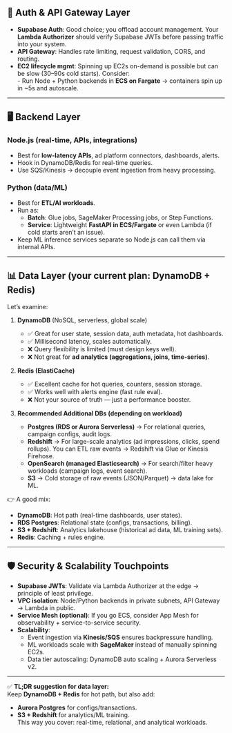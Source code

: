 ## 🔑 Auth & API Gateway Layer  
- **Supabase Auth**: Good choice; you offload account management. Your **Lambda Authorizer** should verify Supabase JWTs before passing traffic into your system.  
- **API Gateway**: Handles rate limiting, request validation, CORS, and routing.  
- **EC2 lifecycle mgmt**: Spinning up EC2s on-demand is possible but can be slow (30–90s cold starts). Consider:  
            - Run Node + Python backends in **ECS on Fargate** → containers spin up in ~5s and autoscale.  

---

## 🖥️ Backend Layer  
### Node.js (real-time, APIs, integrations)  
- Best for **low-latency APIs**, ad platform connectors, dashboards, alerts.  
- Hook in DynamoDB/Redis for real-time queries.  
- Use SQS/Kinesis → decouple event ingestion from heavy processing.  

### Python (data/ML)  
- Best for **ETL/AI workloads**.  
- Run as:  
  - **Batch**: Glue jobs, SageMaker Processing jobs, or Step Functions.  
  - **Service**: Lightweight **FastAPI in ECS/Fargate** or even Lambda (if cold starts aren’t an issue).  
- Keep ML inference services separate so Node.js can call them via internal APIs.  

---

## 📊 Data Layer (your current plan: DynamoDB + Redis)  
Let’s examine:  

1. **DynamoDB** (NoSQL, serverless, global scale)  
   - ✅ Great for user state, session data, auth metadata, hot dashboards.  
   - ✅ Millisecond latency, scales automatically.  
   - ❌ Query flexibility is limited (must design keys well).  
   - ❌ Not great for **ad analytics (aggregations, joins, time-series)**.  

2. **Redis (ElastiCache)**  
   - ✅ Excellent cache for hot queries, counters, session storage.  
   - ✅ Works well with alerts engine (fast rule eval).  
   - ❌ Not your source of truth — just a performance booster.  

3. **Recommended Additional DBs (depending on workload)**  
   - **Postgres (RDS or Aurora Serverless)** → For relational queries, campaign configs, audit logs.  
   - **Redshift** → For large-scale analytics (ad impressions, clicks, spend rollups). You can ETL raw events → Redshift via Glue or Kinesis Firehose.  
   - **OpenSearch (managed Elasticsearch)** → For search/filter heavy workloads (campaign logs, event search).  
   - **S3** → Cold storage of raw events (JSON/Parquet) → data lake for ML.  

👉 A good mix:  
- **DynamoDB**: Hot path (real-time dashboards, user states).  
- **RDS Postgres**: Relational state (configs, transactions, billing).  
- **S3 + Redshift**: Analytics lakehouse (historical ad data, ML training sets).  
- **Redis**: Caching + rules engine.  

---

## 🛡️ Security & Scalability Touchpoints  
- **Supabase JWTs**: Validate via Lambda Authorizer at the edge → principle of least privilege.  
- **VPC isolation**: Node/Python backends in private subnets, API Gateway → Lambda in public.  
- **Service Mesh (optional)**: If you go ECS, consider App Mesh for observability + service-to-service security.  
- **Scalability**:  
  - Event ingestion via **Kinesis/SQS** ensures backpressure handling.  
  - ML workloads scale with **SageMaker** instead of manually spinning EC2s.  
  - Data tier autoscaling: DynamoDB auto scaling + Aurora Serverless v2.  

---

✅ **TL;DR suggestion for data layer:**  
Keep **DynamoDB + Redis** for hot path, but also add:  
- **Aurora Postgres** for configs/transactions.  
- **S3 + Redshift** for analytics/ML training.  
This way you cover: real-time, relational, and analytical workloads.